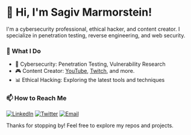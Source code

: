 # 👋 Hi, I'm Sagiv Marmorstein!

I'm a cybersecurity professional, ethical hacker, and content creator. I specialize in penetration testing, reverse engineering, and web security.

### 🔭 What I Do
- 🚀 Cybersecurity: Penetration Testing, Vulnerability Research
- 🎮 Content Creator: [YouTube](https://youtube.com/@qballgamingYT), [Twitch](https://twitch.tv/qballgaming), and more.
- 📊 Ethical Hacking: Exploring the latest tools and techniques


### 📫 How to Reach Me
[![LinkedIn](https://img.shields.io/badge/LinkedIn-0077B5?style=flat&logo=linkedin&logoColor=white)](https://www.linkedin.com/in/sagiv-marmorstein/)
[![Twitter](https://img.shields.io/badge/Twitter-1DA1F2?style=flat&logo=twitter&logoColor=white)](https://x.com/Sagivmore)
[![Email](https://img.shields.io/badge/Email-D14836?style=flat&logo=gmail&logoColor=white)](mailto:sagivmarmorstein@gmail.com)

Thanks for stopping by! Feel free to explore my repos and projects.

